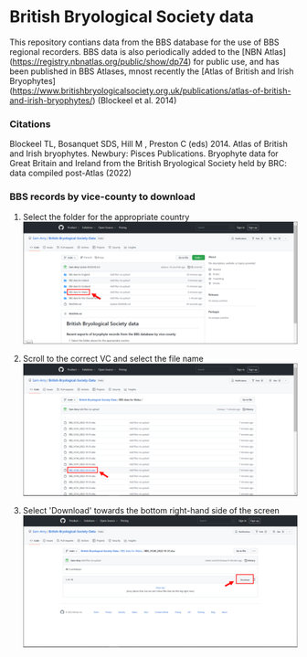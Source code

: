 # British Bryological Society data
This repository contians data from the BBS database for the use of BBS regional recorders. BBS data is also periodically added to the [NBN Atlas]
(https://registry.nbnatlas.org/public/show/dp74) for public use, and has been published in BBS Atlases, mnost recently the [Atlas of British and Irish Bryophytes] (https://www.britishbryologicalsociety.org.uk/publications/atlas-of-british-and-irish-bryophytes/) (Blockeel et al. 2014) 

### Citations
Blockeel TL, Bosanquet SDS, Hill M , Preston C (eds) 2014. Atlas of British and Irish bryophytes. Newbury: Pisces Publications.
Bryophyte data for Great Britain and Ireland from the British Bryological Society held by BRC: data compiled post-Atlas (2022)

### BBS records by vice-county to download

1) Select the folder for the appropriate country
![Alt text](/step1.png?raw=true)

2) Scroll to the correct VC and select the file name
![Alt text](/step2.png?raw=true)

3) Select 'Download' towards the bottom right-hand side of the screen
![Alt text](/step3.png?raw=true)
